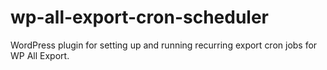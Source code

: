 # wp-all-export-cron-scheduler
WordPress plugin for setting up and running recurring export cron jobs for WP All Export.
